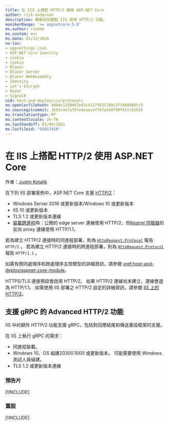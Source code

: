 ```yaml
---
title: 在 IIS 上搭配 HTTP/2 使用 ASP.NET Core
author: rick-anderson
description: 瞭解如何搭配 IIS 使用 HTTP/2 功能。
monikerRange: '>= aspnetcore-5.0'
ms.author: riande
ms.custom: mvc
ms.date: 01/13/2020
no-loc:
- appsettings.json
- ASP.NET Core Identity
- cookie
- Cookie
- Blazor
- Blazor Server
- Blazor WebAssembly
- Identity
- Let's Encrypt
- Razor
- SignalR
uid: host-and-deploy/iis/protocols
ms.openlocfilehash: 4d0dc1239467e92c4127f631709c2ffd6098bfc5
ms.sourcegitcommit: 3593c4efa707edeaaceffbfa544f99f41fc62535
ms.translationtype: MT
ms.contentlocale: zh-TW
ms.lasthandoff: 01/04/2021
ms.locfileid: "93057410"
---
```

# <a name="use-aspnet-core-with-http2-on-iis"></a>在 IIS 上搭配 HTTP/2 使用 ASP.NET Core

作者：[Justin Kotalik](https://github.com/jkotalik)

在下列 IIS 部署案例中，ASP.NET Core 支援 [HTTP/2](https://httpwg.org/specs/rfc7540.html)：

* Windows Server 2016 或更新版本/Windows 10 或更新版本
* IIS 10 或更新版本
* TLS 1.2 或更新版本連線
* [裝載跨進程](xref:host-and-deploy/iis/index#out-of-process-hosting-model)時：公開的 edge server 連線使用 HTTP/2，但[Kestrel 伺服器](xref:fundamentals/servers/kestrel)的反向 proxy 連線使用 HTTP/1.1。

若為建立 HTTP/2 連接時的同進程部署，則為 [`HttpRequest.Protocol`](xref:Microsoft.AspNetCore.Http.HttpRequest.Protocol*) 報告 `HTTP/2` 。 若為建立 HTTP/2 連接時的跨進程部署，則為 [`HttpRequest.Protocol`](xref:Microsoft.AspNetCore.Http.HttpRequest.Protocol*) 報告 `HTTP/1.1` 。

如需有關同處理序和跨處理序主控模型的詳細資訊，請參閱 <xref:host-and-deploy/aspnet-core-module>。

HTTPS/TLS 連接預設會啟用 HTTP/2。 如果 HTTP/2 連線尚未建立，連線會退為 HTTP/1.1。 如需使用 IIS 部署之 HTTP/2 設定的詳細資訊，請參閱 [IIS 上的 HTTP/2](/iis/get-started/whats-new-in-iis-10/http2-on-iis)。

## <a name="advanced-http2-features-to-support-grpc"></a>支援 gRPC 的 Advanced HTTP/2 功能

IIS 中的額外 HTTP/2 功能支援 gRPC，包括對回應結尾和傳送重設框架的支援。

在 IIS 上執行 gRPC 的需求：

* 同進程裝載。
* Windows 10、OS 組建20300.1000 或更新版本。 可能需要使用 Windows 測試人員組建。
* TLS 1.2 或更新版本連線

### <a name="trailers"></a>預告片

[!INCLUDE[](~/includes/trailers.md)]

### <a name="reset"></a>重設

[!INCLUDE[](~/includes/reset.md)]
